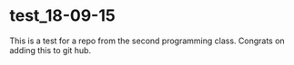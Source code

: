 # test_18-09-15
This is a test for a repo from the second programming class. Congrats on adding this to git hub. 

